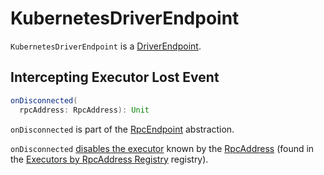 # KubernetesDriverEndpoint

`KubernetesDriverEndpoint` is a [DriverEndpoint](../scheduler/DriverEndpoint.md).

## <span id="onDisconnected"> Intercepting Executor Lost Event

```scala
onDisconnected(
  rpcAddress: RpcAddress): Unit
```

`onDisconnected` is part of the [RpcEndpoint](../rpc/RpcEndpoint.md#onDisconnected) abstraction.

`onDisconnected` [disables the executor](../scheduler/DriverEndpoint.md#disableExecutor) known by the [RpcAddress](../rpc/RpcAddress.md) (found in the [Executors by RpcAddress Registry](../scheduler/DriverEndpoint.md#addressToExecutorId) registry).
